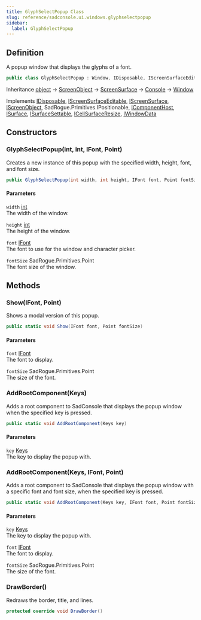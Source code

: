 ```yaml
---
title: GlyphSelectPopup Class
slug: reference/sadconsole.ui.windows.glyphselectpopup
sidebar:
  label: GlyphSelectPopup
---
```

## Definition

A popup window that displays the glyphs of a font.

```csharp title="C#"
public class GlyphSelectPopup : Window, IDisposable, IScreenSurfaceEditable, IScreenSurface, IScreenObject, IPositionable, IComponentHost, ISurface, ISurfaceSettable, ICellSurfaceResize, IWindowData
```

Inheritance [object](https://learn.microsoft.com/dotnet/api/system.object/) → [ScreenObject](../sadconsole.screenobject/) → [ScreenSurface](../sadconsole.screensurface/) → [Console](../sadconsole.console/) → [Window](../sadconsole.ui.window/)

Implements [IDisposable](https://learn.microsoft.com/dotnet/api/system.idisposable/), [IScreenSurfaceEditable](../sadconsole.iscreensurfaceeditable/), [IScreenSurface](../sadconsole.iscreensurface/), [IScreenObject](../sadconsole.iscreenobject/), SadRogue.Primitives.IPositionable, [IComponentHost](../sadconsole.components.icomponenthost/), [ISurface](../sadconsole.isurface/), [ISurfaceSettable](../sadconsole.isurfacesettable/), [ICellSurfaceResize](../sadconsole.icellsurfaceresize/), [IWindowData](../sadconsole.renderers.iwindowdata/)

## Constructors

### GlyphSelectPopup(int, int, IFont, Point)

Creates a new instance of this popup with the specified width, height, font, and font size.

```csharp title="C#"
public GlyphSelectPopup(int width, int height, IFont font, Point fontSize)
```

#### Parameters

`width` [int](https://learn.microsoft.com/dotnet/api/system.int32/)  
The width of the window.

`height` [int](https://learn.microsoft.com/dotnet/api/system.int32/)  
The height of the window.

`font` [IFont](../sadconsole.ifont/)  
The font to use for the window and character picker.

`fontSize` SadRogue.Primitives.Point  
The font size of the window.


## Methods

### Show(IFont, Point)

Shows a modal version of this popup.

```csharp title="C#"
public static void Show(IFont font, Point fontSize)
```

#### Parameters

`font` [IFont](../sadconsole.ifont/)  
The font to display.

`fontSize` SadRogue.Primitives.Point  
The size of the font.


### AddRootComponent(Keys)

Adds a root component to SadConsole that displays the popup window when the specified key is pressed.

```csharp title="C#"
public static void AddRootComponent(Keys key)
```

#### Parameters

`key` [Keys](../sadconsole.input.keys/)  
The key to display the popup with.


### AddRootComponent(Keys, IFont, Point)

Adds a root component to SadConsole that displays the popup window with a specific font and font size, when the specified key is pressed.

```csharp title="C#"
public static void AddRootComponent(Keys key, IFont font, Point fontSize)
```

#### Parameters

`key` [Keys](../sadconsole.input.keys/)  
The key to display the popup with.

`font` [IFont](../sadconsole.ifont/)  
The font to display.

`fontSize` SadRogue.Primitives.Point  
The size of the font.


### DrawBorder()

Redraws the border, title, and lines.

```csharp title="C#"
protected override void DrawBorder()
```
